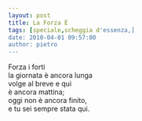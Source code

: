 ```yaml
---
layout: post
title: La Forza È
tags: [speciale,scheggia d'essenza,]
date: 2010-04-01 09:57:00
author: pietro
---
```

Forza i forti<br/>la giornata è ancora lunga<br/>volge al breve e qui<br/>è ancora mattina;<br/>oggi non è ancora finito,<br/>e tu sei sempre stata qui.
